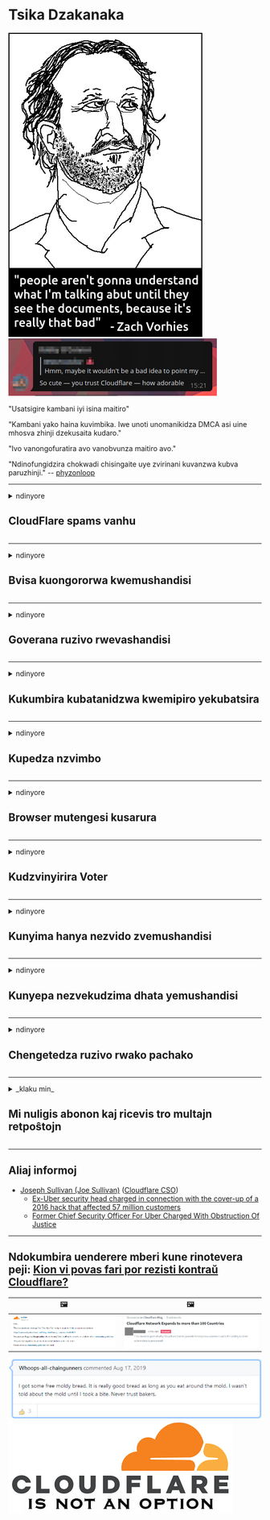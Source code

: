 # Tsika Dzakanaka

![](../image/itsreallythatbad.jpg)
![](../image/telegram/c81238387627b4bfd3dcd60f56d41626.jpg)

"Usatsigire kambani iyi isina maitiro"

"Kambani yako haina kuvimbika. Iwe unoti unomanikidza DMCA asi uine mhosva zhinji dzekusaita kudaro."

"Ivo vanongofuratira avo vanobvunza maitiro avo."

"Ndinofungidzira chokwadi chisingaite uye zvirinani kuvanzwa kubva paruzhinji."  -- [phyzonloop](https://twitter.com/phyzonloop)


---


<details>
<summary>ndinyore

## CloudFlare spams vanhu
</summary>


Cloudflare iri kutumira spam emails kune vasiri-Cloudflare vashandisi.

- Tumira chete maemail kune vanyoreri vakasarudza kupinda
- Kana mushandisi achiti "mira", saka imbomira kutumira email

Zviri nyore. Asi Cloudflare haina hanya.
Cloudflare akati kushandisa kwavo basa kunogona kumisa vese spammers kana varwi.
Tingaite sei kuti tisiye Cloudflare tisingashandisi Cloudflare?


| 🖼 | 🖼 |
| --- | --- |
| ![](../image/cfspam01.jpg) | ![](../image/cfspam03.jpg) |
| ![](../image/cfspam02.jpg) | ![](../image/cfspambrittany.jpg)<br>![](../image/cfspamtwtr.jpg) |

</details>

---

<details>
<summary>ndinyore

## Bvisa kuongororwa kwemushandisi
</summary>


Cloudflare censor yakaipa kuongorora.
Kana iwe ukanyora anti-Cloudflare mameseji paTwitter, une mukana wekuwana mhinduro kubva kumushandi weCloudflare ane "Kwete, haisi" meseji.
Kana iwe ukatumira wongororo isina kunaka pane chero saiti yekuongorora, ivo vanoedza kuidzora.


| 🖼 | 🖼 |
| --- | --- |
| ![](../image/cfcenrev_01.jpg)<br>![](../image/cfcenrev_02.jpg) | ![](../image/cfcenrev_03.jpg) |

</details>

---

<details>
<summary>ndinyore

## Goverana ruzivo rwevashandisi
</summary>


Cloudflare ine dambudziko rakakura rekunetswa.
Cloudflare inogovera ruzivo rwevanhu nezvevaya vanogunun'una nezvesaiti dzakatorwa.
Ivo dzimwe nguva vanokumbira iwe kuti upe yako yechokwadi ID.
Kana iwe usiri kuda kushungurudzwa, kurohwa, kubhinhwa kana kuurayiwa, zvirinani kugara kure nemawebhusaiti eCloudflared.


| 🖼 | 🖼 |
| --- | --- |
| ![](../image/cfdox_what.jpg) | ![](../image/cfdox_swat.jpg) |
| ![](../image/cfdox_kill.jpg) | ![](../image/cfdox_threat.jpg) |
| ![](../image/cfdox_dox.jpg) | ![](../image/cfdox_ex1.jpg) |
| ![](../image/cfabuseform.jpg) | ![](../image/cfdox_ex2.jpg) |

</details>

---

<details>
<summary>ndinyore

## Kukumbira kubatanidzwa kwemipiro yekubatsira
</summary>


CloudFlare iri kukumbira zvipo zvinopa rubatsiro.
Zvinotyisa kwazvo kuti sangano reAmerica rinokumbira rubatsiro kune mamwe mapato asiri mapato ane zvikonzero zvakanaka.
Kana iwe uchida kuvharira vanhu kana kupambadza nguva yevamwe vanhu, iwe ungangoda kuraira mamwe mafizi evashandi vemu Cloudflare.


![](../image/cfdonate.jpg)

</details>

---

<details>
<summary>ndinyore

## Kupedza nzvimbo
</summary>


Chii chaungaita kana yako saiti ichidzika pasi kamwe kamwe?
Pane mishumo yekuti Cloudflare iri kudzima mushandisi yemushandisi kana kumira sevhisi pasina yambiro, chinyararire.
Isu tinokufunga kuti uwane mubatsiri ari nani.

![](../image/cftmnt.jpg)

</details>

---

<details>
<summary>ndinyore

## Browser mutengesi kusarura
</summary>


CloudFlare inopa kusarudzika kune avo vanoshandisa Firefox apo ichipa ruvengo kune vashandisi vevasiri-Tor-Browser pamusoro peTor.
Vashandisi veTor avo vanoramba nenzira yakakodzera kuuraya isina-free JavaScript zvakare vanoitirwa utsinye.
Uku kusaenzana kusarudzika ndeyekusabatika kwematongerwo enyika nekushungurudzwa kwesimba.

![](../image/browdifftbcx.gif)

- Kuruboshwe: Tor Browser, Kurudyi: Chrome. Zvakafanana IP kero.

![](../image/browserdiff.jpg)

- Kuruboshwe: Tor Browser Javascript Akaremara, Cookie Anotenderwa
- Kurudyi: Chrome Javascript Yakagadzirwa, Cookie Akaremara

![](../image/cfsiryoublocked.jpg)

- QuteBrowser (diki browser) isina Tor (Clearnet IP)

| ***Bhurawuza*** | ***Kuwanikwa kurapwa*** |
| --- | --- |
| Tor Browser (Javascript yakagonesa) | kupinda kwakabvumidzwa |
| Firefox (Javascript yakagonesa) | kupinda kwakashatiswa |
| Chromium (Javascript yakagonesa) | kupinda kwakashatiswa |
| Chromium or Firefox (Javascript akaremara) | kupinda kwakarambidzwa |
| Chromium or Firefox (Cookie akaremara) | kupinda kwakarambidzwa |
| QuteBrowser | kupinda kwakarambidzwa |
| lynx | kupinda kwakarambidzwa |
| w3m | kupinda kwakarambidzwa |
| wget | kupinda kwakarambidzwa |


Nei usingashandisi Audio bhatani kugadzirisa nyore dambudziko?

Ehe, pane bhatani rekuteerera, asi nguva dzose harishande pamusoro peTor.
Iwe uchawana iwo meseji kana iwe ukarinya:

```
Edza zvakare gare gare
Komputa yako kana network inokwanisa kunge ichitumira mhinduro dzemagetsi.
Kuti tidzivirire vashandisi vedu, hatigone kugadzirisa chikumbiro chako izvozvi.
Kuti uwane zvimwe zvakawanda shanyira peji redu rekubatsira
```

</details>

---

<details>
<summary>ndinyore

## Kudzvinyirira Voter
</summary>


Vakavhota muUS vanoti kunyoresa kuvhota pakupedzisira kuburikidza nemunyori webhusaiti webhusaiti munzvimbo yavanogara.
Republican-anodzora nyika makurukota emahofisi vanoita mukudzvinyirira vavhoti nekumhan'ara webhusaiti yenyika secretary kuburikidza neClifflare.
Cloudflare kubata kwoutsinye kwevashandisi veTor, chinzvimbo chavo cheMITM senzvimbo yepakati pekutarisa, uye basa rayo rinoshatisa rinoita kuti vese vanozovhota vazeze kunyoresa.
MaRiberals kunyanya anokombamira kuvanzika.
Mafomu ekunyoresa kuvhota anounganidza ruzivo rwakakomba nezvevhoti yezvematongerwo enyika, kero yemunhu, nhamba yekuchengetedza munharaunda, uye zuva rekuzvarwa.
Nyika zhinji dzinoita chete subset yeruzivo iripo paruzhinji, asi Cloudflare inoona iyo zivo iyo munhu paanonyoresa kuvhota.

Ziva kuti kunyoreswa kwepepa hakutenderedza Cloudflare nekuti secretary wevashandi vanopinda data data vangangoshandisa iyo Cloudflare webhusaiti kupinda data.

| 🖼 | 🖼 |
| --- | --- |
| ![](../image/cfvotm_01.jpg) | ![](../image/cfvotm_02.jpg) |

- Change.org isosi inozivikanwa webhusaiti yekuunganidza mavhoti uye kutora matanho.
“vanhu kwese kwese vari kutanga kushanya, kusanganisa vatsigiri, uye kushanda nevanoita sarudzo kuti vatyaire mhinduro.”
Nehurombo, vanhu vazhinji havakwanisi kuona shanduko.org zvachose nekuda kweiyo Cloudflare yehasha filter.
Vari kuvharika kusaina chikumbiro, nekudaro vachivasanganisa kubva mukuzvitonga.
Kushandisa imwe isina-Cloudflared chikuva senge OpenPback kunobatsira kugadzirisa dambudziko.

| 🖼 | 🖼 |
| --- | --- |
| ![](../image/changeorgasn.jpg) | ![](../image/changeorgtor.jpg) |

- Cloudflare's "Athenian Project" inopa emahara bhizinesi-danho kuchengetedza kune nyika uye emunharaunda sarudzo dzemawebhusaiti.
Vati "matunhu avo anokwanisa kuwana zvesarudzo neruzivo rwekuvhota" asi inhema nekuti vanhu vazhinji havakwanisi kutarisa saiti zvachose.

</details>

---

<details>
<summary>ndinyore

## Kunyima hanya nezvido zvemushandisi
</summary>


Kana iwe ukasarudza kubuda mune chimwe chinhu, iwe unotarisira kuti haugamuchire email nezve izvo.
Cloudflare haifariri zvisarudzo zvevashandisi uye vanogovana data nemasangano emunhu wechitatu pasina kubvumirwa nemutengi.
Kana iwe uri kushandisa yavo yemahara chirongwa, dzimwe nguva vanotumira email kwauri kukumbira kuti utenge kunyoreswa kwemwedzi.

![](../image/cfviopl_tp.jpg)

</details>

---

<details>
<summary>ndinyore

## Kunyepa nezvekudzima dhata yemushandisi
</summary>


Zvinoenderana neichi chekare-Cloudflare blog yemutengi, Cloudflare inonyepa nezvekudzima maakaundi.
Mazuva ano, makambani mazhinji anochengetedza data rako mushure mekuvhara kana kubvisa account yako.
Mazhinji emakambani akanaka anotaura nezvazvo mumutemo wekuvanzika kwavo.
Cloudflare? Aihwa.

```
2019-08-05 CloudFlare yakanditumira ziviso yekuti ivo vakabvisa account yangu.
2019-10-02 Ndakatambira email kubva kuCloudFlare "nekuti ndiri mutengi"
```

Cloudflare aisaziva nezveshoko rinoti "bvisa".
Kana ikanyatsobviswa, nei uyu ex-mutengi awana email?
Akataurawo nezvekuti Cloudflare'security Policy haitauri nezvazvo.

```
Bumbiro ravo idzva rekuvanzika haritaure chero nezvekuchengetedza data kwegore.
```

![](../image/cfviopl_notdel.jpg)

Unogona sei kuvimba neCloudflare kana yavo yekuvanzika mutemo iri yeLIE?

</details>

---

<details>
<summary>ndinyore

## Chengetedza ruzivo rwako pachako
</summary>


Kubvisa Cloudflare account yakaoma.

```
Tumira tikiti rekutsigira uchishandisa chikamu che "Akaunti",
uye kukumbira kubviswa account mumuviri meseji.
Iwe haufanirwe kunge uine masheji kana makadhi echikwereti akasungirirwa kuaccount yako usati wakumbira kubviswa.
```

Iwe uchagamuchira iyi email yekusimbisa.

![](../image/cf_deleteandkeep.jpg)

"Isu tatanga kugadzirisa chikumbiro chako chekubvisa" asi "Ticharamba tichichengetedza ruzivo rwemunhu".

Iwe unogona "kuvimba" izvi here?

</details>

---

<details>
<summary>_klaku min_

## Mi nuligis abonon kaj ricevis tro multajn retpoŝtojn
</summary>


La uzanto nuligis sian 'Cloudflare stream' abonon kaj li ricevas retpoŝtajn memorigilojn ĉiutage por rememorigi lin pri nuligita abono.
Ne estas malaprobita butono. Kiel vi ĉesas ĉi tiun frenezon?

![](../image/barrageemailcancelsubscription.jpg)

Cloudflare diris al ĉi tiu uzanto kontakti subtenteamo kaj peti ĉiujn viajn enhavojn forigi.

- [t](https://web.archive.org/web/20210412165334/https://twitter.com/JohnHaldson/status/1381651569247088650)

</details>

---

## Aliaj informoj

- [Joseph Sullivan (Joe Sullivan)](../cloudflare_inc/cloudflare_members.md) ([Cloudflare CSO](https://twitter.com/eastdakota/status/1296522269313785862))
  - [Ex-Uber security head charged in connection with the cover-up of a 2016 hack that affected 57 million customers](https://www.businessinsider.com/uber-data-hack-security-head-joe-sullivan-charged-cover-up-2020-8)
  - [Former Chief Security Officer For Uber Charged With Obstruction Of Justice](https://www.justice.gov/usao-ndca/pr/former-chief-security-officer-uber-charged-obstruction-justice)


---

## Ndokumbira uenderere mberi kune rinotevera peji:   [Kion vi povas fari por rezisti kontraŭ Cloudflare?](sn.action.md)

|  🖼  |  🖼 |
| --- | --- |
| ![](../image/cfcommunity_ban.jpg) | ![](../image/censor_cloudflare_blogcomment.jpg) |

![](../image/freemoldybread.jpg)
![](../image/cfisnotanoption.jpg)
